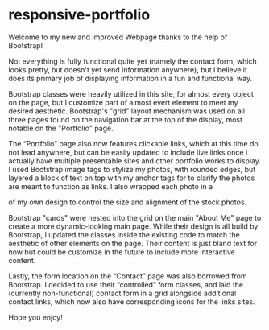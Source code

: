 # responsive-portfolio

Welcome to my new and improved Webpage thanks to the help of Bootstrap! 

Not everything is fully functional quite yet (namely the contact form, which looks pretty, but doesn't yet send information anywhere), but I believe it does its primary job of displaying information in a fun and functional way. 

Bootstrap classes were heavily utilized in this site, for almost every object on the page, but I customize part of almost evert element to meet my desired aesthetic. Bootstrap's "grid" layout mechanism was used on all three pages found on the navigation bar at the top of the display, most notable on the "Portfolio" page.

The “Portfolio” page also now features clickable links, which at this time do not lead anywhere, but can be easily updated to include live links once I actually have multiple presentable sites and other portfolio works to display. I used Bootstrap image tags to stylize my photos, with rounded edges, but layered a block of text on top with my anchor tags for to clarify the photos are meant to function as links. I also wrapped each photo in a <div> of my own design to control the size and alignment of the stock photos.

Bootstrap "cards" were nested into the grid on the main "About Me" page to create a more dynamic-looking main page. While their design is all build by Bootstrap, I updated the classes inside the existing code to match the aesthetic of other elements on the page. Their content is just bland text for now but could be customize in the future to include more interactive content.

Lastly, the form location on the “Contact” page was also borrowed from Bootstrap. I decided to use their “controlled” form classes, and laid the (currently non-functional) contact form in a grid alongside additional contact links, which now also have corresponding icons for the links sites.
    
Hope you enjoy!
